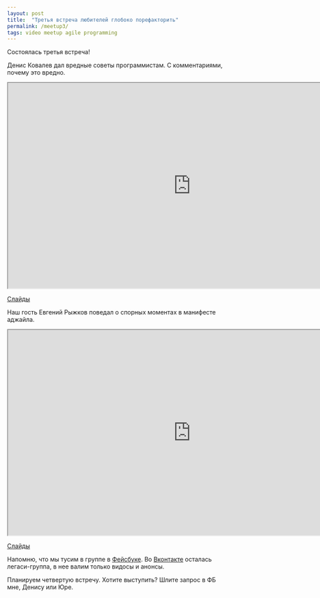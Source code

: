 ```yaml
---
layout: post
title:  "Третья встреча любителей глобоко порефакторить"
permalink: /meetup3/
tags: video meetup agile programming
---
```


Состоялась третья встреча!

Денис Ковалев дал вредные советы программистам. С комментариями,
почему это вредно.

<iframe width="854" height="480"
src="https://www.youtube.com/embed/trpH84nQisA"
allowfullscreen></iframe>

[Слайды][slides-denis]

Наш гость Евгений Рыжков поведал о спорных моментах в манифесте
аджайла.

<iframe width="854" height="480"
src="https://www.youtube.com/embed/FMvRab1wMS8"
allowfullscreen></iframe>

[Слайды][slides-eug]

Напомню, что мы тусим в группе в [Фейсбуке][fburl]. Во
[Вконтакте][vkurl] осталась легаси-группа, в нее валим только видосы и
анонсы.

Планируем четвертую встречу. Хотите выступить? Шлите запрос в ФБ мне,
Денису или Юре.

[slides-denis]: https://www.slideshare.net/mobile/DenisKovalev2/ss-58746109
[slides-eug]: http://www.slideshare.net/IvanGrishaev/agile-or-not-agile
[fburl]: https://www.facebook.com/groups/deeprefactoring/
[vkurl]: https://vk.com/deeprefactoring
